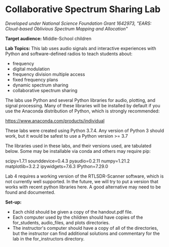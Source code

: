 # Collaborative Spectrum Sharing Lab 

*Developed under National Science Foundation Grant 1642973, "EARS: Cloud-based Oblivious Spectrum Mapping and Allocation"*

**Target audience:** Middle-School children 

**Lab Topics:**
This lab uses audio signals and interactive experiences with Python and software-defined radios to teach students about:
* frequency
* digital modulation
* frequency division multiple access
* fixed frequency plans
* dynamic spectrum sharing
* collaborative spectrum sharing

The labs use Python and several Python libraries for audio, plotting, and signal processing.  Many of these
libraries will be installed by default if you use the Anaconda distribution of Python, which is strongly recommended:

https://www.anaconda.com/products/individual


These labs were created using Python 3.7.4. Any version of Python 3 should work, but it would be safest to use
a Python version >= 3.7

The libraries used in these labs, and their versions used, are tabulated below. Some may be installable via conda
and others may require pip:

scipy=1.7.1
sounddevice=0.4.3
pyaudio=0.2.11
numpy=1.21.2
matplotlib=3.2.2
ipywidgets=7.6.3
IPython=7.29.0

Lab 4 requires a working version of the RTLSDR-Scanner software, which is not currently well supported. In the future, we will try to put a version  that works with recent python libraries here. A good alternative may need to be found and documented.


**Set-up:**

* Each child should be given a copy of the handout.pdf file. 
* Each computer used by the children should have copies of the for_students, audio_files, and plots directories.
* The instructor's computer should have a copy of all of the directories, but the instructor can find additional
solutions and commentary for the lab in the for_instructors directory.
